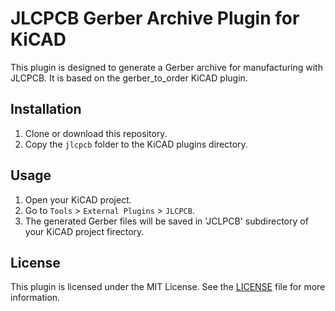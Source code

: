 # JLCPCB Gerber Archive Plugin for KiCAD

This plugin is designed to generate a Gerber archive for manufacturing with JLCPCB. It is based on the gerber_to_order KiCAD plugin.

## Installation

1. Clone or download this repository.
2. Copy the `jlcpcb` folder to the KiCAD plugins directory.

## Usage

1. Open your KiCAD project.
2. Go to `Tools` > `External Plugins` > `JLCPCB`.
3. The generated Gerber files will be saved in 'JCLPCB' subdirectory of your KiCAD project firectory.

## License

This plugin is licensed under the MIT License. See the [LICENSE](LICENSE) file for more information.
